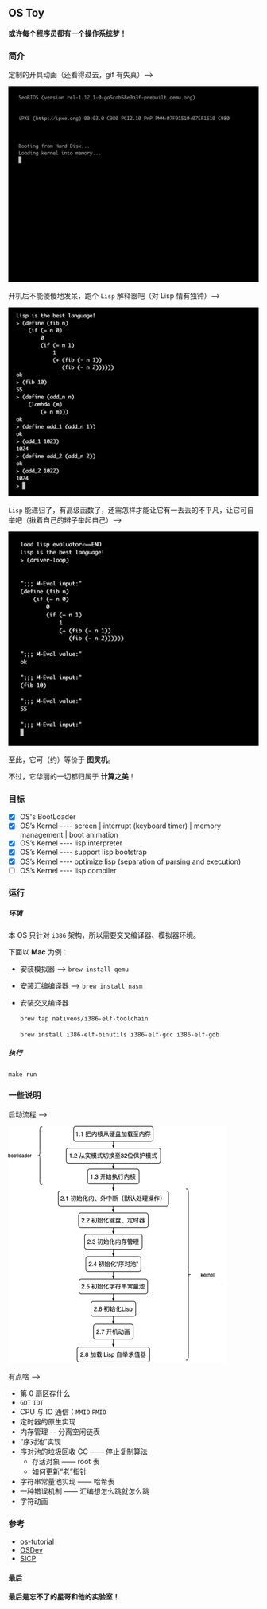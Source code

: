 ## OS Toy

**或许每个程序员都有一个操作系统梦！**

### 简介

定制的开具动画（还看得过去，gif 有失真）-->

![](./docs/开机界面.gif)

开机后不能傻傻地发呆，跑个 `Lisp` 解释器吧（对 Lisp 情有独钟）-->

![](./docs/演示1.png)

`Lisp` 能递归了，有高级函数了，还需怎样才能让它有一丢丢的不平凡，让它可自举吧（揪着自己的辫子举起自己）-->

![](./docs/演示2.png)

至此，它可（约）等价于 **图灵机**。

不过，它华丽的一切都归属于 **计算之美**！

### 目标

- [x] OS's BootLoader
- [x] OS’s Kernel ---- screen | interrupt (keyboard timer) | memory management | boot animation
- [x] OS’s Kernel ---- lisp interpreter
- [x] OS’s Kernel ---- support lisp bootstrap
- [x] OS’s Kernel ---- optimize lisp (separation of parsing and execution)
- [ ] OS’s Kernel ---- lisp compiler

### 运行

##### 环境

本 OS 只针对 `i386` 架构，所以需要交叉编译器、模拟器环境。

下面以 **Mac** 为例：

- 安装模拟器 --> `brew install qemu`

- 安装汇编编译器 --> `brew install nasm`

- 安装交叉编译器

  ```shell
  brew tap nativeos/i386-elf-toolchain
  
  brew install i386-elf-binutils i386-elf-gcc i386-elf-gdb
  ```

##### 执行

`make run`

### 一些说明

启动流程 -->

![](./docs/启动流程.png)

有点啥 -->

- 第 0 扇区存什么
- `GDT` `IDT`
- CPU 与 IO 通信：`MMIO` `PMIO`
- 定时器的原生实现
- 内存管理 -- 分离空闲链表
- “序对池”实现
- 序对池的垃圾回收 GC —— 停止复制算法
  - 存活对象 —— root 表
  -  如何更新“老”指针
- 字符串常量池实现 —— 哈希表
- 一种错误机制 —— 汇编想怎么跳就怎么跳
- 字符动画

### 参考

- [os-tutorial](https://github.com/cfenollosa/os-tutorial)
- [OSDev](http://www.osdev.org/)
- [SICP](https://book.douban.com/subject/1148282/)

#### 最后

**最后是忘不了的星哥和他的实验室！**